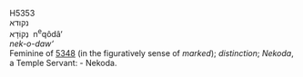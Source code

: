 <body>
  <p>H5353<br>  נקודא  <br> נְקוֹדָא  ‎  n<sup>e</sup>qôdâ‘  <br><i>nek-o-daw‘ </i><br>Feminine of <a href="h5348.htm">5348</a> (in the figuratively sense of <i>marked</i>); <i>distinction</i>; <i>Nekoda</i>, a Temple Servant: - Nekoda.<br></p>
 </body>